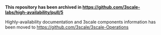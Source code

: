 
**This repository has been archived in https://github.com/3scale-labs/high-availability/pull/5**

Highly-availability documentation and 3scale components information has been moved to https://github.com/3scale/3scale-Operations
